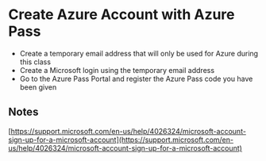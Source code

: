 # Create Azure Account with Azure Pass

- Create a temporary email address that will only be used for Azure during this class
- Create a Microsoft login using the temporary email address
- Go to the Azure Pass Portal and register the Azure Pass code you have been given

## Notes
[https://support.microsoft.com/en-us/help/4026324/microsoft-account-sign-up-for-a-microsoft-account](https://support.microsoft.com/en-us/help/4026324/microsoft-account-sign-up-for-a-microsoft-account)
